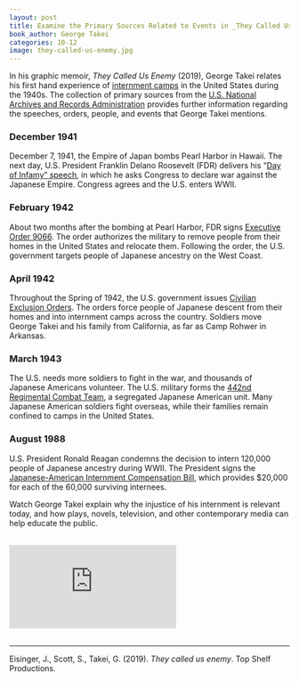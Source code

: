 ```yaml
---
layout: post
title: Examine the Primary Sources Related to Events in _They Called Us Enemy_
book_author: George Takei
categories: 10-12
image: they-called-us-enemy.jpg
---
```


In his graphic memoir, _They Called Us Enemy_ (2019), George Takei relates
his first hand experience of [internment
camps](https://www.archives.gov/education/lessons/japanese-relocation) in the
United States during the 1940s. The collection of primary sources from the
[U.S. National Archives and Records Administration](https://www.archives.gov/)
provides further information regarding the speeches, orders, people, and events
that George Takei mentions.

### December 1941

December 7, 1941, the Empire of Japan bombs Pearl Harbor in Hawaii. The next
day, U.S. President Franklin Delano Roosevelt (FDR) delivers his “[Day of
Infamy”
speech](https://www.docsteach.org/documents/document/day-of-infamy-speech), in
which he asks Congress to declare war against the Japanese Empire. Congress
agrees and the U.S. enters WWII.

### February 1942

About two months after the bombing at Pearl Harbor, FDR signs [Executive Order
9066](https://www.docsteach.org/documents/document/executive-order-9066). The
order authorizes the military to remove people from their homes in the United
States and relocate them. Following the order, the U.S. government targets
people of Japanese ancestry on the West Coast.

### April 1942

Throughout the Spring of 1942, the U.S. government issues [Civilian Exclusion
Orders](https://www.docsteach.org/documents/document/exclusion-order). The
orders force people of Japanese descent from their homes and into internment
camps across the country. Soldiers move George Takei and his family from
California, as far as Camp Rohwer in Arkansas.

### March 1943

The U.S. needs more soldiers to fight in the war, and thousands of Japanese
Americans volunteer. The U.S. military forms the [442nd Regimental Combat
Team](https://www.docsteach.org/documents/document/army-navy-no-45), a
segregated Japanese American unit. Many Japanese American soldiers fight
overseas, while their families remain confined to camps in the United States.

### August 1988

U.S. President Ronald Reagan condemns the decision to intern 120,000 people of
Japanese ancestry during WWII. The President signs the [Japanese-American
Internment Compensation
Bill](https://www.docsteach.org/documents/document/signing-internment-compensation),
which provides $20,000 for each of the 60,000 surviving internees.

Watch George Takei explain why the injustice of his internment is relevant
today, and how plays, novels, television, and other contemporary media can help
educate the public.

<br>
<div class="resp-container">
  <iframe
    class="resp-iframe"
    src="https://www.youtube.com/embed/mOrXFUDIbYs"
    frameborder="0"
    allow="accelerometer; autoplay; encrypted-media; gyroscope; picture-in-picture"
    allowfullscreen
    >
  </iframe>
</div>
<br>

---
Eisinger, J., Scott, S., Takei, G. (2019). _They called us enemy_. Top Shelf Productions.
